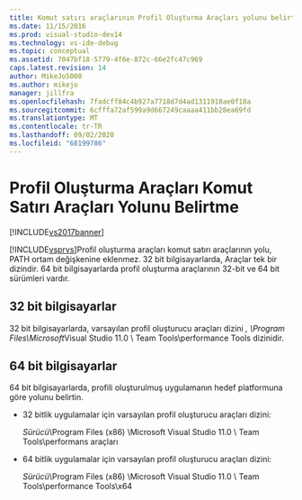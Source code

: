 ```yaml
---
title: Komut satırı araçlarının Profil Oluşturma Araçları yolunu belirtme | Microsoft Docs
ms.date: 11/15/2016
ms.prod: visual-studio-dev14
ms.technology: vs-ide-debug
ms.topic: conceptual
ms.assetid: 7047bf18-5779-4f6e-872c-66e2fc47c969
caps.latest.revision: 14
author: MikeJo5000
ms.author: mikejo
manager: jillfra
ms.openlocfilehash: 7fadcff84c4b927a7718d7d4ad1311918ae0f18a
ms.sourcegitcommit: 6cfffa72af599a9d667249caaaa411bb28ea69fd
ms.translationtype: MT
ms.contentlocale: tr-TR
ms.lasthandoff: 09/02/2020
ms.locfileid: "68199786"
---
```

# <a name="specifying-the-path-to-profiling-tools-command-line-tools"></a>Profil Oluşturma Araçları Komut Satırı Araçları Yolunu Belirtme
[!INCLUDE[vs2017banner](../includes/vs2017banner.md)]

[!INCLUDE[vsprvs](../includes/vsprvs-md.md)]Profil oluşturma araçları komut satırı araçlarının yolu, PATH ortam değişkenine eklenmez. 32 bit bilgisayarlarda, Araçlar tek bir dizindir. 64 bit bilgisayarlarda profil oluşturma araçlarının 32-bit ve 64 bit sürümleri vardır.  
  
## <a name="32-bit-computers"></a>32 bit bilgisayarlar  
 32 bit bilgisayarlarda, varsayılan profil oluşturucu araçları dizini *, \Program Files\Microsoft*Visual Studio 11.0 \ Team Tools\performance Tools dizinidir.  
  
## <a name="64-bit-computers"></a>64 bit bilgisayarlar  
 64 bit bilgisayarlarda, profili oluşturulmuş uygulamanın hedef platformuna göre yolunu belirtin.  
  
- 32 bitlik uygulamalar için varsayılan profil oluşturucu araçları dizini:  
  
     *Sürücü*\Program Files (x86) \Microsoft Visual Studio 11.0 \ Team Tools\performans araçları  
  
- 64 bitlik uygulamalar için varsayılan profil oluşturucu araçları dizini:  
  
     *Sürücü*\Program Files (x86) \Microsoft Visual Studio 11.0 \ Team Tools\performance Tools\x64

